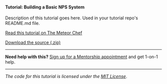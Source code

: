 #### Tutorial: Building a Basic NPS System

Description of this tutorial goes here. Used in your tutorial repo's README.md file.

[Read this tutorial on The Meteor Chef](https://themeteorchef.com/tutorials/building-a-basic-nps-system)  

[Download the source (.zip)](https://github.com/themeteorchef/building-interactive-emails/archive/master.zip)

---

**Need help with this?** [Sign up for a Mentorship appointment](https://themeteorchef.com/mentorship?readme=building-a-basic-nps-system) and get 1-on-1 help.

---

_The code for this tutorial is licensed under the [MIT License](http://opensource.org/licenses/MIT)_.
